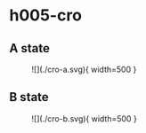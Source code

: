 # h005-cro

## A state

<figure markdown>
![](./cro-a.svg){ width=500 }
</figure>

## B state

<figure markdown>
![](./cro-b.svg){ width=500 }
</figure>
